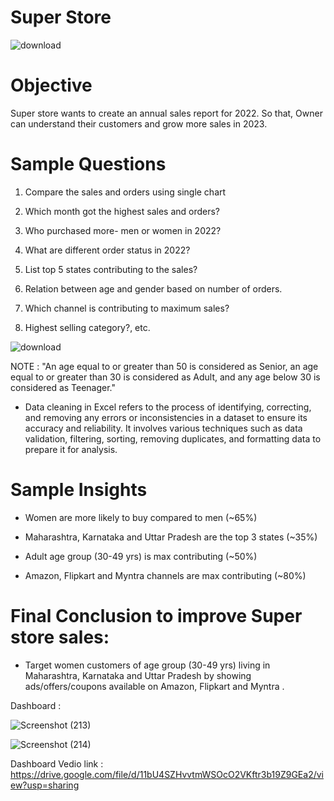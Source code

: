 # Super Store 

![download](https://user-images.githubusercontent.com/119277783/221358979-42854e55-3b58-419c-a6ad-4340233103c6.png)



# Objective

Super store wants to create an annual sales report for 2022. 
So that, Owner can understand their customers and grow more sales in 2023.


# Sample Questions

 1. Compare the sales and orders using single chart

 2. Which month got the highest sales and orders?

 3. Who purchased more- men or women in 2022?

 4. What are different order status in 2022?

 5. List top 5 states contributing to the sales?

 6. Relation between age and gender based on number of orders. 

 7. Which channel is contributing to maximum sales?

 8. Highest selling category?, etc.
 
 
 ![download](https://user-images.githubusercontent.com/119277783/221359013-f8c52a8a-fc1c-4e9d-9b09-ec5bb372bb58.jpg)




NOTE :  "An age equal to or greater than 50 is considered as Senior, an age equal to or greater than 30 is considered as Adult, and any age below 30 is considered as Teenager."

 - Data cleaning in Excel refers to the process of identifying, correcting, and removing any errors or inconsistencies in a dataset to ensure its accuracy and reliability. It involves various techniques such as data validation, filtering, sorting, removing duplicates, and formatting data to prepare it for analysis.



# Sample Insights

  - Women are more likely to buy compared to men (~65%)

  - Maharashtra, Karnataka and Uttar Pradesh are the top 3 states (~35%)

  - Adult age group (30-49 yrs) is max contributing (~50%)

  - Amazon, Flipkart and Myntra channels are max contributing (~80%)



# Final Conclusion to improve Super store sales:

 - Target women customers of age group (30-49 yrs) living in Maharashtra, Karnataka and Uttar Pradesh by showing ads/offers/coupons available on Amazon, Flipkart and Myntra .


Dashboard :

![Screenshot (213)](https://user-images.githubusercontent.com/119277783/221359461-e42fbee4-30a2-4aef-974e-bf38f7d816ba.png)



![Screenshot (214)](https://user-images.githubusercontent.com/119277783/221359480-6404df10-096f-4180-ab05-c38c7950bfb6.png)



Dashboard Vedio link :
https://drive.google.com/file/d/11bU4SZHvvtmWSOcO2VKftr3b19Z9GEa2/view?usp=sharing






